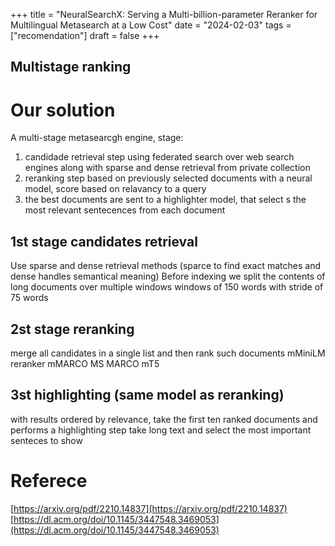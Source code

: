 +++
title = "NeuralSearchX: Serving a Multi-billion-parameter Reranker for Multilingual Metasearch at a Low Cost"
date = "2024-02-03"
tags = ["recomendation"]
draft = false
+++

## Multistage ranking

# Our solution

A multi-stage metasearcgh engine, stage:
1. candidade retrieval step using federated search over web search engines along with sparse and dense retrieval from private collection
2. reranking step based on previously selected documents with a neural model, score based on relavancy to a query
3. the best documents are sent to a highlighter model, that select s the most relevant sentecences from each document

## 1st stage candidates retrieval
Use sparse and dense retrieval methods (sparce to find exact matches and dense handles semantical meaning)
Before indexing we split the contents of long documents over multiple windows
windows of 150 words with stride of 75 words

## 2st stage reranking
merge all candidates in a single list and then rank such documents
mMiniLM reranker
mMARCO
MS MARCO
mT5

## 3st highlighting  (same model as reranking)
with results ordered by relevance, take the first ten ranked documents and performs a highlighting step
take long text and select the most important senteces to show


# Referece
[https://arxiv.org/pdf/2210.14837](https://arxiv.org/pdf/2210.14837)
[https://dl.acm.org/doi/10.1145/3447548.3469053](https://dl.acm.org/doi/10.1145/3447548.3469053)
